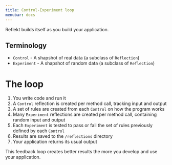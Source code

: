 ```yaml
---
title: Control-Experiment loop
menubar: docs
---
```


Reflekt builds itself as you build your application.

## Terminology

* `Control` - A shapshot of real data (a subclass of `Reflection`)
* `Experiment` - A shapshot of random data (a subclass of `Reflection`)

# The loop

1. You write code and run it
2. A `Control` reflection is created per method call, tracking input and output
3. A set of rules are created from each `Control` on how the program works
4. Many `Experiment` reflections are created per method call, containing random input and output
5. Each `Experiment` is tested to pass or fail the set of rules previously defined by each `Control`
6. Results are saved to the `/reflections` directory
7. Your application returns its usual output

This feedback loop creates better results the more you develop and use your application.
